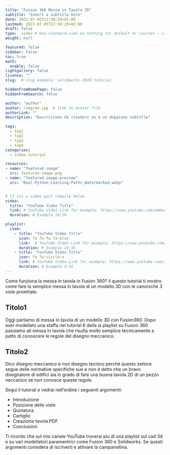 ```yaml
---
title: "Fusion 360 Messa in Tavola 2D"
subtitle: "Insert a subtitle here"
date: 2022-07-05T22:50:29+02:00
lastmod: 2022-07-05T22:50:29+02:00
draft: false
type:  video # Use standard-view on nothing for default or courses - video - landingpage
weight: null 

featured: false
sidebar: false
toc: true
math:
  enable: false
lightgallery: false
license: ""
slug:  # slug exemple: solidworks-2020-tutorial

hiddenFromHomePage: false
hiddenFromSearch: false

author: "author"
avatar: /img/me.jpg  # link to avatar file
authorLink: ""
description: "Descrizione da rivedere se è un doppione subtitle"

tags:
  - tag1
  - tag2
  - tag3
  - tag4
categories:
  - video-tutorial

resources:
- name: "featured-image"
  src: featured-image.png
- name: "featured-image-preview"
  src: "Real-Python-Learning-Paths_Watermarked.webp"


# If its a video post compile below
video:
  title: "YouTube Video Title"
  link: # YouTube Video Link for example: https://www.youtube.com/embed/taxItkTlY_0
  duration: # Example 14:16

playlist:
  item:
    - title: "YouTube Video Title"
      icon: fa fa-fw fa-play
      link:  # YouTube Video Link for example: https://www.youtube.com/embed/taxItkTlY_0
      duration: # Example 14:16
    - title: "YouTube Video Title"
      icon: fa fa-circle-o
      link: # YouTube Video Link for example: https://www.youtube.com/embed/taxItkTlY_0
      duration: # Example 4:42
---
```



Come funziona la messa in tavola in Fusion 360? Il questo tutorial ti mostro come fare la semplice messa in tavola di un modello 3D con le canoniche 3 viste proiettate.


## Titolo1
Oggi parliamo di messa in tavola di un modello 3D con Fusion360. Dopo aver modellato una staffa nel tutorial 6 della ia playlist su Fusion 360 passiamo all messa in tavola che risulta molto semplice tecnicamente a patto di conoscere le regole del disegno meccanico.

## Titolo2
Dico disegno meccanico e non disegno tecnico perchè questo settore segue delle normative specifiche sue e non è detto che un bravo disegnatore di edifici sia in grado di fare una buona tavola 2D di un pezzo neccanico se non conosce queste regole.

Segui il tutorial e vedrai nell’ordine i seguenti argomenti:

- Introduzione
- Posizione delle viste
- Quotatura
- Cartiglio
- Creazione tavola PDF
- Conclusioni


Ti ricordo che sul mio canale YouTube troverai piu di una playlist sul cad 3d e su vari modellatori paramentrici come Fusion 360 e Solidworks. Se questi argomenti considera di iscriverti e attivare la campanellina. 
